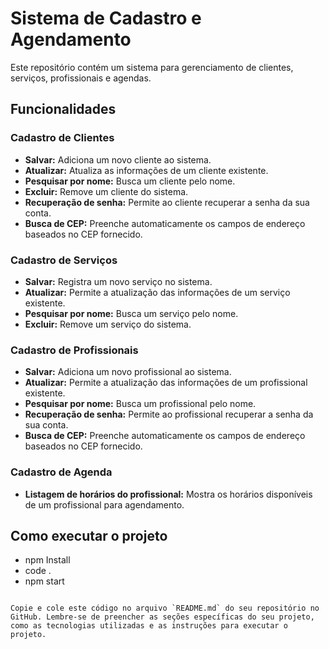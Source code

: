 # Sistema de Cadastro e Agendamento

Este repositório contém um sistema para gerenciamento de clientes, serviços, profissionais e agendas.

## Funcionalidades

### Cadastro de Clientes
- **Salvar:** Adiciona um novo cliente ao sistema.
- **Atualizar:** Atualiza as informações de um cliente existente.
- **Pesquisar por nome:** Busca um cliente pelo nome.
- **Excluir:** Remove um cliente do sistema.
- **Recuperação de senha:** Permite ao cliente recuperar a senha da sua conta.
- **Busca de CEP:** Preenche automaticamente os campos de endereço baseados no CEP fornecido.

### Cadastro de Serviços
- **Salvar:** Registra um novo serviço no sistema.
- **Atualizar:** Permite a atualização das informações de um serviço existente.
- **Pesquisar por nome:** Busca um serviço pelo nome.
- **Excluir:** Remove um serviço do sistema.

### Cadastro de Profissionais
- **Salvar:** Adiciona um novo profissional ao sistema.
- **Atualizar:** Permite a atualização das informações de um profissional existente.
- **Pesquisar por nome:** Busca um profissional pelo nome.
- **Recuperação de senha:** Permite ao profissional recuperar a senha da sua conta.
- **Busca de CEP:** Preenche automaticamente os campos de endereço baseados no CEP fornecido.

### Cadastro de Agenda
- **Listagem de horários do profissional:** Mostra os horários disponíveis de um profissional para agendamento.


## Como executar o projeto
- npm Install
- code .
- npm start

```

Copie e cole este código no arquivo `README.md` do seu repositório no GitHub. Lembre-se de preencher as seções específicas do seu projeto, como as tecnologias utilizadas e as instruções para executar o projeto.
